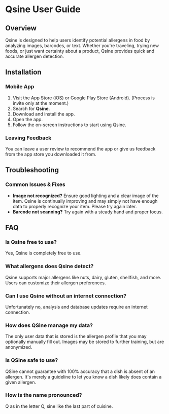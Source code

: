 # Qsine User Guide

## Overview
Qsine is designed to help users identify potential allergens in food by analyzing images, barcodes, or text. Whether you're traveling, trying new foods, or just want certainty about a product, Qsine provides quick and accurate allergen detection.

## Installation

### Mobile App
1. Visit the App Store (iOS) or Google Play Store (Android). (Process is invite only at the moment.)
2. Search for **Qsine**.
3. Download and install the app.
4. Open the app.
5. Follow the on-screen instructions to start using Qsine.



### Leaving Feedback

You can leave a user review to recommend the app or give us feedback from the app store you downloaded it from.

## Troubleshooting

### Common Issues & Fixes
- **Image not recognized?** Ensure good lighting and a clear image of the item. Qsine is continually improving and may simply not have enough data to properly recognize your item. Please try again later.
- **Barcode not scanning?** Try again with a steady hand and proper focus.

## FAQ

### Is Qsine free to use?
Yes, Qsine is completely free to use.

### What allergens does Qsine detect?
Qsine supports major allergens like nuts, dairy, gluten, shellfish, and more. Users can customize their allergen preferences.

### Can I use Qsine without an internet connection?
Unfortunately no, analysis and database updates require an internet connection.

### How does QSine manage my data?
The only user data that is stored is the allergen profile that you may optionally manually fill out. Images may be stored to further training, but are anonymized.

### Is QSine safe to use?
QSine cannot guarantee with 100% accuracy that a dish is absent of an allergen. It's merely a guideline to let you know a dish likely does contain a given allergen.

### How is the name pronounced?
Q as in the letter Q, sine like the last part of cuisine.